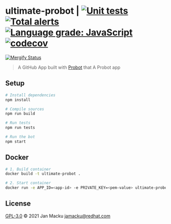 # ultimate-probot | [![Unit tests](https://github.com/jamacku/ultimate-probot/actions/workflows/unit-tests.yml/badge.svg)](https://github.com/jamacku/ultimate-probot/actions/workflows/unit-tests.yml) [![Total alerts](https://img.shields.io/lgtm/alerts/g/jamacku/ultimate-probot.svg?logo=lgtm&logoWidth=18)](https://lgtm.com/projects/g/jamacku/ultimate-probot/alerts/) [![Language grade: JavaScript](https://img.shields.io/lgtm/grade/javascript/g/jamacku/ultimate-probot.svg?logo=lgtm&logoWidth=18)](https://lgtm.com/projects/g/jamacku/ultimate-probot/context:javascript) [![codecov](https://codecov.io/gh/jamacku/ultimate-probot/branch/main/graph/badge.svg?token=unm06qu4vI)](https://codecov.io/gh/jamacku/ultimate-probot)

[![Mergify Status][mergify-status]][mergify]

[mergify]: https://mergify.com
[mergify-status]: https://img.shields.io/endpoint.svg?url=https://gh.mergify.io/badges/jamacku/ultimate-probot&style=flat

> A GitHub App built with [Probot](https://github.com/probot/probot) that A Probot app

## Setup

```sh
# Install dependencies
npm install

# Compile sources
npm run build

# Run tests
npm run tests

# Run the bot
npm start
```

## Docker

```sh
# 1. Build container
docker build -t ultimate-probot .

# 2. Start container
docker run -e APP_ID=<app-id> -e PRIVATE_KEY=<pem-value> ultimate-probot
```

## License

[GPL-3.0](LICENSE) © 2021 Jan Macku <jamacku@redhat.com>
